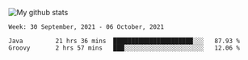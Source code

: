 ![My github stats](https://github-readme-stats.vercel.app/api?username=romvoid95&theme=gruvbox&include_all_commits=true&show_icons=true")

<!--START_SECTION:waka-->
```text
Week: 30 September, 2021 - 06 October, 2021

Java         21 hrs 36 mins  ██████████████████████░░░   87.93 % 
Groovy       2 hrs 57 mins   ███░░░░░░░░░░░░░░░░░░░░░░   12.06 % 
```
<!--END_SECTION:waka-->
